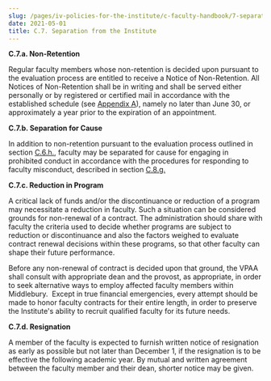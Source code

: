 ```yaml
---
slug: /pages/iv-policies-for-the-institute/c-faculty-handbook/7-separation-from-the-institute
date: 2021-05-01
title: C.7. Separation from the Institute
---
```

**C.7.a. Non-Retention**

Regular faculty members whose non-retention is decided upon pursuant to the evaluation process are entitled to receive a Notice of Non-Retention. All Notices of Non-Retention shall be in writing and shall be served either personally or by registered or certified mail in accordance with the established schedule (see [Appendix A](/pages/iv-policies-for-the-institute/c-faculty-handbook/appendix-a-faculty-evaluation-schedule)), namely no later than June 30, or approximately a year prior to the expiration of an appointment.

**C.7.b. Separation for Cause**

In addition to non-retention pursuant to the evaluation process outlined in section [C.6.h.](/pages/iv-policies-for-the-institute/c-faculty-handbook/6-evaluation-of-the-faculty#eval-process), faculty may be separated for cause for engaging in prohibited conduct in accordance with the procedures for responding to faculty misconduct, described in section [C.8.g.](/pages/iv-policies-for-the-institute/c-faculty-handbook/8-other-faculty-matters#discipline)

**C.7.c. Reduction in Program**

A critical lack of funds and/or the discontinuance or reduction of a program may necessitate a reduction in faculty. Such a situation can be considered grounds for non-renewal of a contract. The administration should share with faculty the criteria used to decide whether programs are subject to reduction or discontinuance and also the factors weighed to evaluate contract renewal decisions within these programs, so that other faculty can shape their future performance.

Before any non-renewal of contract is decided upon that ground, the VPAA shall consult with appropriate dean and the provost, as appropriate, in order to seek alternative ways to employ affected faculty members within Middlebury.  Except in true financial emergencies, every attempt should be made to honor faculty contracts for their entire length, in order to preserve the Institute's ability to recruit qualified faculty for its future needs.

**C.7.d. Resignation**

A member of the faculty is expected to furnish written notice of resignation as early as possible but not later than December 1, if the resignation is to be effective the following academic year. By mutual and written agreement between the faculty member and their dean, shorter notice may be given.